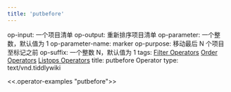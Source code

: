```yaml
---
title: 'putbefore'
---
```


op-input: 一个项目清单
op-output: 重新排序项目清单
op-parameter: 一个整数，默认值为 1
op-parameter-name: marker
op-purpose: 移动最后 N 个项目至标记之前
op-suffix: 一个整数 N，默认值为 1
tags: [Filter Operators](#Filter%20Operators) [Order Operators](#Order%20Operators) [Listops Operators](#Listops%20Operators)
title: putbefore Operator
type: text/vnd.tiddlywiki

<<.operator-examples "putbefore">>
